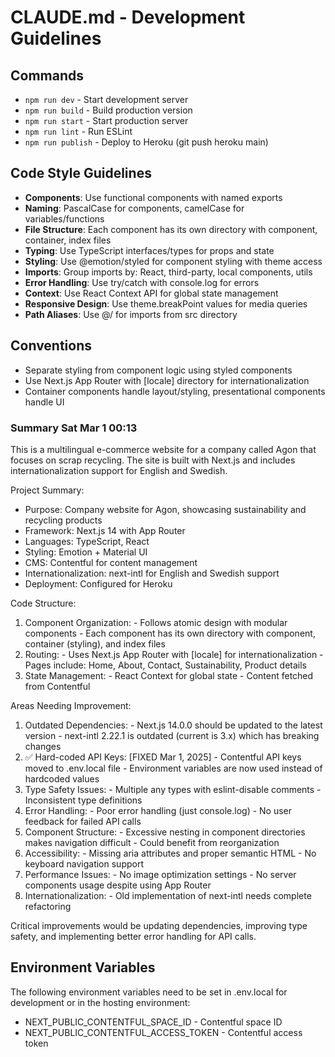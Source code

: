 # CLAUDE.md - Development Guidelines

## Commands
- `npm run dev` - Start development server
- `npm run build` - Build production version
- `npm run start` - Start production server
- `npm run lint` - Run ESLint
- `npm run publish` - Deploy to Heroku (git push heroku main)

## Code Style Guidelines
- **Components**: Use functional components with named exports
- **Naming**: PascalCase for components, camelCase for variables/functions
- **File Structure**: Each component has its own directory with component, container, index files
- **Typing**: Use TypeScript interfaces/types for props and state
- **Styling**: Use @emotion/styled for component styling with theme access
- **Imports**: Group imports by: React, third-party, local components, utils
- **Error Handling**: Use try/catch with console.log for errors
- **Context**: Use React Context API for global state management
- **Responsive Design**: Use theme.breakPoint values for media queries
- **Path Aliases**: Use @/ for imports from src directory

## Conventions
- Separate styling from component logic using styled components
- Use Next.js App Router with [locale] directory for internationalization
- Container components handle layout/styling, presentational components handle UI

### Summary Sat Mar 1 00:13
This is a multilingual e-commerce website for a company called Agon that focuses on scrap recycling. The site is built with Next.js and
  includes internationalization support for English and Swedish.

  Project Summary:

  - Purpose: Company website for Agon, showcasing sustainability and recycling products
  - Framework: Next.js 14 with App Router
  - Languages: TypeScript, React
  - Styling: Emotion + Material UI
  - CMS: Contentful for content management
  - Internationalization: next-intl for English and Swedish support
  - Deployment: Configured for Heroku

  Code Structure:

  1. Component Organization:
    - Follows atomic design with modular components
    - Each component has its own directory with component, container (styling), and index files
  2. Routing:
    - Uses Next.js App Router with [locale] for internationalization
    - Pages include: Home, About, Contact, Sustainability, Product details
  3. State Management:
    - React Context for global state
    - Content fetched from Contentful

  Areas Needing Improvement:

  1. Outdated Dependencies:
    - Next.js 14.0.0 should be updated to the latest version
    - next-intl 2.22.1 is outdated (current is 3.x) which has breaking changes
  2. ✅ Hard-coded API Keys: [FIXED Mar 1, 2025]
    - Contentful API keys moved to .env.local file
    - Environment variables are now used instead of hardcoded values
  3. Type Safety Issues:
    - Multiple any types with eslint-disable comments
    - Inconsistent type definitions
  4. Error Handling:
    - Poor error handling (just console.log)
    - No user feedback for failed API calls
  5. Component Structure:
    - Excessive nesting in component directories makes navigation difficult
    - Could benefit from reorganization
  6. Accessibility:
    - Missing aria attributes and proper semantic HTML
    - No keyboard navigation support
  7. Performance Issues:
    - No image optimization settings
    - No server components usage despite using App Router
  8. Internationalization:
    - Old implementation of next-intl needs complete refactoring

  Critical improvements would be updating dependencies, improving type safety, and implementing better
  error handling for API calls.
  
## Environment Variables
The following environment variables need to be set in .env.local for development or in the hosting environment:

- NEXT_PUBLIC_CONTENTFUL_SPACE_ID - Contentful space ID
- NEXT_PUBLIC_CONTENTFUL_ACCESS_TOKEN - Contentful access token
